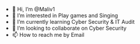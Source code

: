 - 👋 Hi, I’m @Maliv1
- 👀 I’m interested in Play games and Singing
- 🌱 I’m currently learning Cyber Security & IT Audit
- 💞️ I’m looking to collaborate on Cyber Security
- 📫 How to reach me by Email

<!---
Maliv1/Vijay Mali is a ✨ special ✨ repository because its `README.md` (this file) appears on your GitHub profile.
You can click the Preview link to take a look at your changes.
--->
